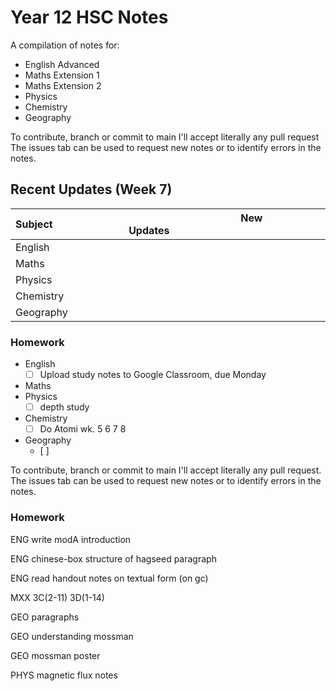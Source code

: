 # Year 12 HSC Notes
A compilation of notes for:
- English Advanced
- Maths Extension 1
- Maths Extension 2
- Physics
- Chemistry
- Geography

To contribute, branch or commit to main I'll accept literally any pull request
The issues tab can be used to request new notes or to identify errors in the notes.

## Recent Updates (Week 7)
| Subject⠀⠀⠀⠀⠀⠀⠀⠀⠀| New Updates⠀⠀⠀⠀⠀⠀⠀⠀⠀⠀⠀⠀⠀⠀⠀⠀⠀⠀⠀⠀⠀⠀⠀⠀⠀⠀⠀⠀				 |
|-----------		|-----------------------------------------					|
| English 			| 															|
| Maths				| 															|
| Physics			| 															|
| Chemistry			| 															|
| Geography			| 															|

### Homework
- English
	- [ ] Upload study notes to Google Classroom, due Monday
- Maths
- Physics
	- [ ] depth study
- Chemistry
	- [	] Do Atomi wk. 5 6 7 8
- Geography
	- [ ]

To contribute, branch or commit to main I'll accept literally any pull request.
The issues tab can be used to request new notes or to identify errors in the notes.


### Homework

ENG write modA introduction

ENG chinese-box structure of hagseed paragraph

ENG read handout notes on textual form (on gc)

MXX 3C(2-11) 3D(1-14)

GEO paragraphs

GEO understanding mossman

GEO mossman poster

PHYS magnetic flux notes
